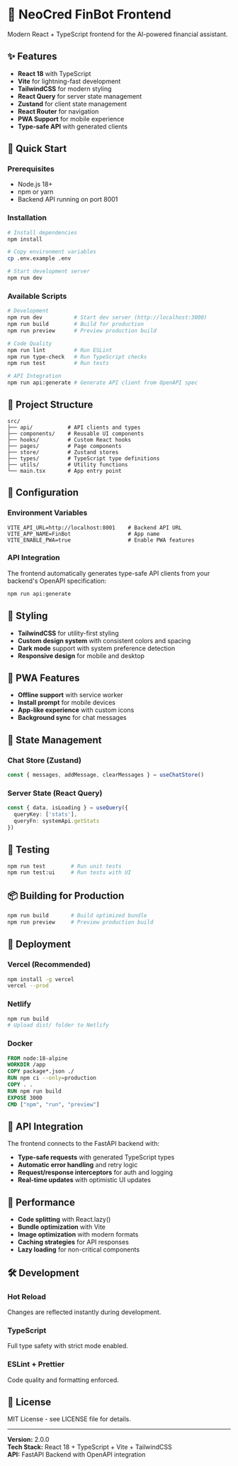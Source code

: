 # 🤖 NeoCred FinBot Frontend

Modern React + TypeScript frontend for the AI-powered financial assistant.

## ✨ Features

- **React 18** with TypeScript
- **Vite** for lightning-fast development
- **TailwindCSS** for modern styling
- **React Query** for server state management
- **Zustand** for client state management
- **React Router** for navigation
- **PWA Support** for mobile experience
- **Type-safe API** with generated clients

## 🚀 Quick Start

### Prerequisites
- Node.js 18+ 
- npm or yarn
- Backend API running on port 8001

### Installation

```bash
# Install dependencies
npm install

# Copy environment variables
cp .env.example .env

# Start development server
npm run dev
```

### Available Scripts

```bash
# Development
npm run dev          # Start dev server (http://localhost:3000)
npm run build        # Build for production
npm run preview      # Preview production build

# Code Quality
npm run lint         # Run ESLint
npm run type-check   # Run TypeScript checks
npm run test         # Run tests

# API Integration
npm run api:generate # Generate API client from OpenAPI spec
```

## 📁 Project Structure

```
src/
├── api/           # API clients and types
├── components/    # Reusable UI components
├── hooks/         # Custom React hooks
├── pages/         # Page components
├── store/         # Zustand stores
├── types/         # TypeScript type definitions
├── utils/         # Utility functions
└── main.tsx       # App entry point
```

## 🔧 Configuration

### Environment Variables

```env
VITE_API_URL=http://localhost:8001    # Backend API URL
VITE_APP_NAME=FinBot                  # App name
VITE_ENABLE_PWA=true                  # Enable PWA features
```

### API Integration

The frontend automatically generates type-safe API clients from your backend's OpenAPI specification:

```bash
npm run api:generate
```

## 🎨 Styling

- **TailwindCSS** for utility-first styling
- **Custom design system** with consistent colors and spacing
- **Dark mode** support with system preference detection
- **Responsive design** for mobile and desktop

## 📱 PWA Features

- **Offline support** with service worker
- **Install prompt** for mobile devices
- **App-like experience** with custom icons
- **Background sync** for chat messages

## 🔄 State Management

### Chat Store (Zustand)
```typescript
const { messages, addMessage, clearMessages } = useChatStore()
```

### Server State (React Query)
```typescript
const { data, isLoading } = useQuery({
  queryKey: ['stats'],
  queryFn: systemApi.getStats
})
```

## 🧪 Testing

```bash
npm run test        # Run unit tests
npm run test:ui     # Run tests with UI
```

## 📦 Building for Production

```bash
npm run build       # Build optimized bundle
npm run preview     # Preview production build
```

## 🚀 Deployment

### Vercel (Recommended)
```bash
npm install -g vercel
vercel --prod
```

### Netlify
```bash
npm run build
# Upload dist/ folder to Netlify
```

### Docker
```dockerfile
FROM node:18-alpine
WORKDIR /app
COPY package*.json ./
RUN npm ci --only=production
COPY . .
RUN npm run build
EXPOSE 3000
CMD ["npm", "run", "preview"]
```

## 🔗 API Integration

The frontend connects to the FastAPI backend with:

- **Type-safe requests** with generated TypeScript types
- **Automatic error handling** and retry logic
- **Request/response interceptors** for auth and logging
- **Real-time updates** with optimistic UI updates

## 🎯 Performance

- **Code splitting** with React.lazy()
- **Bundle optimization** with Vite
- **Image optimization** with modern formats
- **Caching strategies** for API responses
- **Lazy loading** for non-critical components

## 🛠️ Development

### Hot Reload
Changes are reflected instantly during development.

### TypeScript
Full type safety with strict mode enabled.

### ESLint + Prettier
Code quality and formatting enforced.

## 📄 License

MIT License - see LICENSE file for details.

---

**Version:** 2.0.0  
**Tech Stack:** React 18 + TypeScript + Vite + TailwindCSS  
**API:** FastAPI Backend with OpenAPI integration